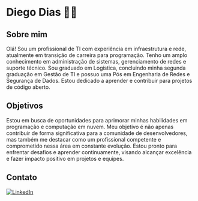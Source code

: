 # Diego Dias 👨‍💻

## Sobre mim
Olá! Sou um profissional de TI com experiência em infraestrutura e rede, atualmente em transição de carreira para programação. Tenho um amplo conhecimento em administração de sistemas, gerenciamento de redes e suporte técnico. Sou graduado em Logística, concluindo minha segunda graduação em Gestão de TI e possuo uma Pós em Engenharia de Redes e Segurança de Dados. Estou dedicado a aprender e contribuir para projetos de código aberto.

## Objetivos
Estou em busca de oportunidades para aprimorar minhas habilidades em programação e computação em nuvem. Meu objetivo é não apenas contribuir de forma significativa para a comunidade de desenvolvedores, mas também me destacar como um profissional competente e comprometido nessa área em constante evolução. Estou pronto para enfrentar desafios e aprender continuamente, visando alcançar excelência e fazer impacto positivo em projetos e equipes.

## Contato
[![LinkedIn](https://img.shields.io/badge/-LinkedIn-blue?style=for-the-badge&logo=linkedin&logoColor=white)](https://www.linkedin.com/in/diiegodiias)
